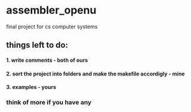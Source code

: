 # assembler_openu
final project for cs computer systems

## things left to do:
#### 1. write comments - both of ours 
#### 2. sort the project into folders and make the makefile accordigly - mine
#### 3. examples - yours

### think of more if you have any
